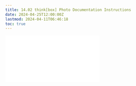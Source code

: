 ```yaml
---
title: 14.02 think[box] Photo Documentation Instructions
date: 2024-04-25T12:00:00Z
lastmod: 2024-04-11T06:46:18
toc: true
---
```


![Link to included file content](../../../../photography/thinkbox-photo-documentation-instructions.md)
